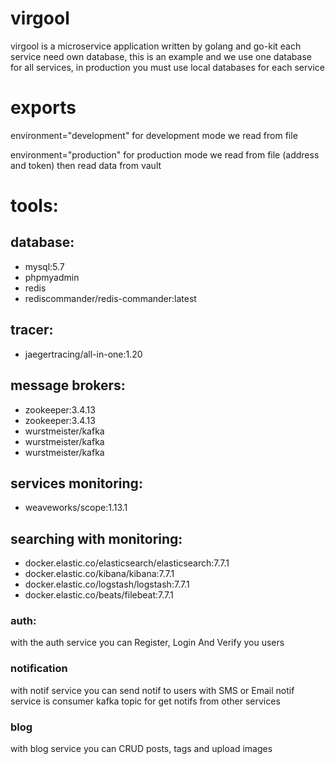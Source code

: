# virgool

virgool is a microservice application written by golang and go-kit
each service need own database, this is an example and we use one database for all services, in production you must use local databases for each service

# exports

environment="development"
for development mode we read from file

environment="production"
for production mode we read from file (address and token) then read data from vault

# tools:
 ## database:
 - mysql:5.7
 - phpmyadmin
 - redis
 - rediscommander/redis-commander:latest
 
 ## tracer:
 - jaegertracing/all-in-one:1.20
 
 ## message brokers:
 - zookeeper:3.4.13
 - zookeeper:3.4.13
 - wurstmeister/kafka
 - wurstmeister/kafka
 - wurstmeister/kafka

 ## services monitoring:
 - weaveworks/scope:1.13.1
 
 ## searching with monitoring:
 - docker.elastic.co/elasticsearch/elasticsearch:7.7.1
 - docker.elastic.co/kibana/kibana:7.7.1
 - docker.elastic.co/logstash/logstash:7.7.1
 - docker.elastic.co/beats/filebeat:7.7.1


### auth:
with the auth service you can Register, Login And Verify you users

### notification
with notif service you can send notif to users with SMS or Email
notif service is consumer kafka topic for get notifs from other services

### blog
with blog service you can CRUD posts, tags and upload images 
